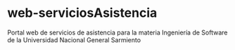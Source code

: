 # web-serviciosAsistencia
Portal web de servicios de asistencia para la materia Ingeniería de Software de la Universidad Nacional General Sarmiento
